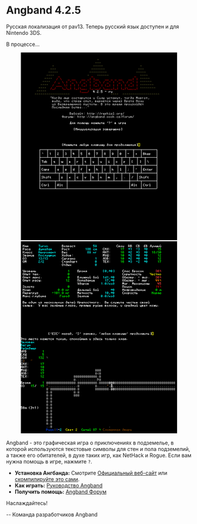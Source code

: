 # Angband 4.2.5

Русская локализация от pav13.
Теперь русский язык доступен и для Nintendo 3DS. 

В процессе...


<p align="center">
  <img src="screenshots/title.png" width="425"/>
  
  <img src="screenshots/game.png" width="425"/>
</p>

Angband - это графическая игра о приключениях в подземелье, в которой 
используются текстовые символы для стен и пола подземелий, а также 
его обитателей, в духе таких игр, как NetHack и Rogue.  Если вам нужна 
помощь в игре, нажмите `?`.

- **Установка Ангбанда:** Смотрите [Официальный веб-сайт](https://angband.github.io/angband/) или [скомпилируйте это сами](https://angband.readthedocs.io/en/latest/hacking/compiling.html).
- **Как играть:** [Руководство Angband](https://angband.readthedocs.io/en/latest/)
- **Получить помощь:** [Angband Форум](http://angband.oook.cz/forum/)

Наслаждайтесь!

-- Команда разработчиков Angband
